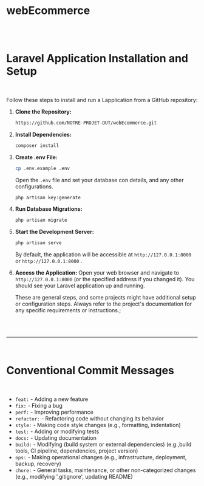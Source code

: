 # webEcommerce
<br>
<br>

# Laravel Application Installation and Setup

<br>

Follow these steps to install and run a Lapplication from a GitHub repository:

1. **Clone the Repository:**
    ```bash
    https://github.com/NOTRE-PROJET-DUT/webEcommerce.git
    ```

1. **Install Dependencies:**
    ```bash
    composer install
    ```

1. **Create .env File:**
    ```bash
    cp .env.example .env
    ```
    Open the `.env` file and set your database con  details, and any other configurations.
    ```bash
    php artisan key:generate
    ```

1. **Run Database Migrations:**
    ```bash
    php artisan migrate
    ```

1. **Start the Development Server:**
    ```bash
    php artisan serve
    ```
    By default, the application will be accessible at `http://127.0.0.1:8000` or `http://127.0.0.1:8000` .

1. **Access the Application:**
    Open your web browser and navigate to `http://127.0.0.1:8000` (or the specified address if you changed it). You should see your Laravel application up and running.

    These are general steps, and some projects might have additional setup or configuration steps. Always refer to the project's documentation for any specific requirements or instructions.;
<br>
<br>

----
<br>

# Conventional Commit Messages 

<br>

* `feat:`     - Adding a new feature
* `fix:`      - Fixing a bug
* `perf:`     - Improving performance
* `refactor:` - Refactoring code without changing its behavior
* `style:`    - Making code style changes (e.g., formatting, indentation)
* `test:`     - Adding or modifying tests
* `docs:`     - Updating documentation
* `build:`    - Modifying (build system or external dependencies) (e.g.,build tools, CI pipeline, dependencies, project version)
* `ops:`      - Making operational changes (e.g., infrastructure, deployment, backup, recovery)
* `chore:`    - General tasks, maintenance, or other non-categorized changes (e.g., modifying '.gitignore', updating README)
